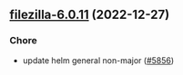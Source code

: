 

## [filezilla-6.0.11](https://github.com/truecharts/charts/compare/filezilla-6.0.10...filezilla-6.0.11) (2022-12-27)

### Chore

- update helm general non-major ([#5856](https://github.com/truecharts/charts/issues/5856))
  
  